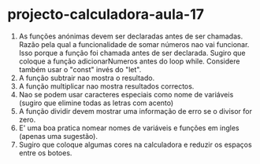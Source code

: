 # projecto-calculadora-aula-17

1. As funções anónimas devem ser declaradas antes de ser chamadas. Razão pela qual a funcionalidade
    de somar números nao vai funcionar. Isso porque a função foi chamada antes de ser declarada. Sugiro que coloque a função adicionarNumeros antes do loop while. Considere também usar o "const" invés do "let".
2. A função subtrair nao mostra o resultado.
3. A função multiplicar nao mostra resultados correctos.
4. Nao se podem usar caracteres especiais como nome de variáveis (sugiro que elimine todas as letras com acento)
5. A função dividir devem mostrar uma informação de erro se o divisor for zero.
6. E' uma boa pratica nomear nomes de variáveis e funções em ingles (apenas uma sugestão).
7. Sugiro que coloque algumas cores na calculadora e reduzir os espaços entre os botoes.